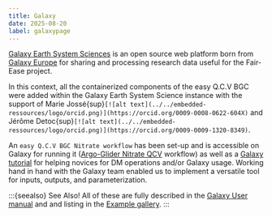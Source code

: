 ```yaml
---
title: Galaxy
date: 2025-08-20
label: galaxypage
---
```


[Galaxy Earth System Sciences](https://earth-system.usegalaxy.eu/) is an open source web platform born from [Galaxy Europe](https://galaxyproject.org/) for sharing and processing research data useful for the Fair-Ease project.

In this context, all the containerized components of the easy Q.C.V BGC were added within the Galaxy Earth System Science instance with the support of Marie Jossé{sup}`[![alt text](../../embedded-ressources/logo/orcid.png)](https://orcid.org/0009-0008-0622-604X)` and Jérôme Detoc{sup}`[![alt text](../../embedded-ressources/logo/orcid.png)](https://orcid.org/0009-0009-1320-8349)`.

An `easy Q.C.V BGC Nitrate workflow` has been set-up and is accessible on Galaxy for running it ([Argo-Glider Nitrate QCV](https://earth-system.usegalaxy.eu/published/workflow?id=44827462c065bae3) workflow) as well as a [Galaxy tutorial](https://training.galaxyproject.org/training-material/topics/climate/tutorials/ocean_qcv_analysis/tutorial.html) for helping novices for DM operations and/or Galaxy usage. 
Working hand in hand with the Galaxy team enabled us to implement a versatile tool for inputs, outputs, and parameterization.

:::{seealso} See Also!
All of these are fully described in the [Galaxy User manual](#galaxyUserManual1) and and listing in the [Example gallery](#links). 
:::
